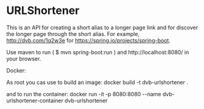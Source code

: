 # URLShortener

This is an API for creating a short alias to a longer page link and for discover the longer page through the short alias. For example, http://dvb.com/1q2w3e for https://spring.io/projects/spring-boot.

Use maven to run ( $ mvn spring-boot:run ) and http://localhost:8080/ in your browser.

Docker:

As root you cas use to build an image: docker build -t dvb-urlshortener . 
  
and to run the container: docker run -it -p 8080:8080 --name dvb-urlshortener-container dvb-urlshortener

